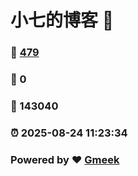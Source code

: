 # 小七的博客 :link:  
### :page_facing_up: [479](/tag.html) 
### :speech_balloon: 0 
### :hibiscus: 143040 
### :alarm_clock: 2025-08-24 11:23:34 
### Powered by :heart: [Gmeek](https://github.com/Meekdai/Gmeek)

